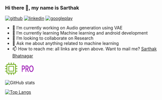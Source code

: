 ### Hi there 👋, my name is Sarthak
[<img src='https://cdn-icons-png.flaticon.com/512/270/270798.png' alt='github' height='40'>](https://github.com/sarthak7509)  [<img src='https://cdn-icons-png.flaticon.com/512/124/124011.png' alt='linkedin' height='40'>](https://www.linkedin.com/in/sarthak-bhatnagar-95973b192/)  [<img src='https://cdn-icons-png.flaticon.com/512/888/888873.png' alt='googleplay' height='40'>](https://play.google.com/store/apps/developer?id=Sarthak+Bhatnagar) 

- 🔭 I’m currently working on Audio generation using VAE 
- 🌱 I’m currently learning Machine learning and android development 
- 👯 I’m looking to collaborate on Research 
- 💬 Ask me about anything related to machine learning 
- 📫 How to reach me: all links are given above. Want to mail me? [Sarthak Bhatnagar](mailto:bhatnagarsarthak3@gmail.com)

<a href='https://docs.github.com/en/developers'><img src='https://raw.githubusercontent.com/acervenky/animated-github-badges/master/assets/devbadge.gif' width='40' height='40'></a> <a href='https://github.com/pricing'><img src='https://raw.githubusercontent.com/acervenky/animated-github-badges/master/assets/pro.gif' width='40' height='40'></a> 

![GitHub stats](https://github-readme-stats.vercel.app/api?username=sarthak7509&show_icons=true)

[![Top Langs](https://github-readme-stats.vercel.app/api/top-langs/?username=sarthak7509)](https://github.com/anuraghazra/github-readme-stats)
